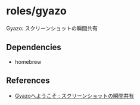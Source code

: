 # roles/gyazo
Gyazo: スクリーンショットの瞬間共有



## Dependencies
- homebrew



## References
- [Gyazoへようこそ : スクリーンショットの瞬間共有](https://gyazo.com/ja)

